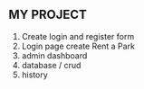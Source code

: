 ## MY PROJECT
1. Create login and register form
2. Login page create Rent a Park
3. admin dashboard
4. database / crud
5. history 